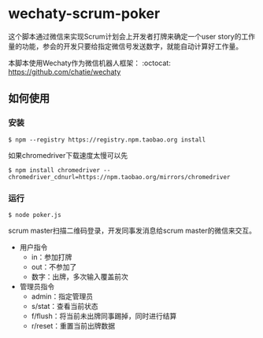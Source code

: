# wechaty-scrum-poker

这个脚本通过微信来实现Scrum计划会上开发者打牌来确定一个user story的工作量的功能，参会的开发只要给指定微信号发送数字，就能自动计算好工作量。

本脚本使用Wechaty作为微信机器人框架： :octocat: <https://github.com/chatie/wechaty>

## 如何使用

### 安装
```shell
$ npm --registry https://registry.npm.taobao.org install
```
如果chromedriver下载速度太慢可以先
```shell
$ npm install chromedriver --chromedriver_cdnurl=https://npm.taobao.org/mirrors/chromedriver
```
### 运行
```shell
$ node poker.js
```

scrum master扫描二维码登录，开发同事发消息给scrum master的微信来交互。
* 用户指令
	* in：参加打牌
	* out：不参加了
	* 数字：出牌，多次输入覆盖前次
* 管理员指令
	* admin：指定管理员
	* s/stat：查看当前状态
	* f/flush：将当前未出牌同事踢掉，同时进行结算
	* r/reset：重置当前出牌数据
